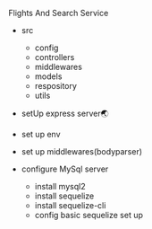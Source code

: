 Flights And Search Service
- src
  - config
  - controllers
  - middlewares
  - models
  - respository
  - utils

- setUp express server🌏
- set up env
- set up middlewares(bodyparser)
- configure MySql server
    - install mysql2
    - install sequelize
    - install sequelize-cli
    - config basic sequelize set up


